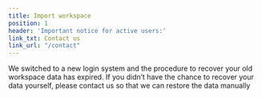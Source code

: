 ```yaml
---
title: Import workspace
position: 1
header: 'Important notice for active users:'
link_txt: Contact us
link_url: "/contact"
---
```


We switched to a new login system and the procedure to recover your old workspace data has expired. If you didn’t have the chance to recover your data yourself, please contact us so that we can restore the data manually